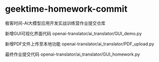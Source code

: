 # geektime-homework-commit
极客时间-AI大模型应用开发实战训练营作业提交仓库

新增GUI可视化界面代码
openai-translator/ai_translator/GUI_demo.py

新增PDF文件上传至本地功能
openai-translator/ai_translator/PDF_upload.py

最终作业提交代码
openai-translator/ai_translator/GUI_homework.py

